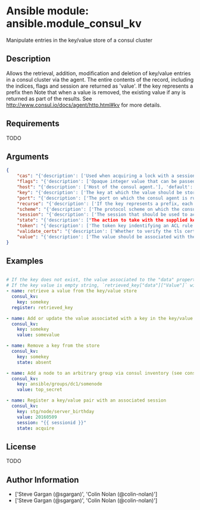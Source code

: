 # Ansible module: ansible.module_consul_kv


Manipulate entries in the key/value store of a consul cluster

## Description

Allows the retrieval, addition, modification and deletion of key/value entries in a consul cluster via the agent. The entire contents of the record, including the indices, flags and session are returned as 'value'.
If the key represents a prefix then Note that when a value is removed, the existing value if any is returned as part of the results.
See http://www.consul.io/docs/agent/http.html#kv for more details.

## Requirements

TODO

## Arguments

``` json
{
    "cas": "{'description': ['Used when acquiring a lock with a session. If the C(cas) is C(0), then Consul will only put the key if it does not already exist. If the C(cas) value is non-zero, then the key is only set if the index matches the ModifyIndex of that key.']}",
    "flags": "{'description': ['Opaque integer value that can be passed when setting a value.']}",
    "host": "{'description': ['Host of the consul agent.'], 'default': 'localhost'}",
    "key": "{'description': ['The key at which the value should be stored.'], 'required': True}",
    "port": "{'description': ['The port on which the consul agent is running.'], 'default': 8500}",
    "recurse": "{'description': ['If the key represents a prefix, each entry with the prefix can be retrieved by setting this to C(yes).'], 'type': 'bool', 'default': False}",
    "scheme": "{'description': ['The protocol scheme on which the consul agent is running.'], 'default': 'http', 'version_added': '2.1'}",
    "session": "{'description': ['The session that should be used to acquire or release a lock associated with a key/value pair.']}",
    "state": "{'description': ["The action to take with the supplied key and value. If the state is 'present' and `value` is set, the key contents will be set to the value supplied and `changed` will be set to `true` only if the value was different to the current contents. If the state is 'present' and `value` is not set, the existing value associated to the key will be returned. The state 'absent' will remove the key/value pair, again 'changed' will be set to true only if the key actually existed prior to the removal. An attempt can be made to obtain or free the lock associated with a key/value pair with the states 'acquire' or 'release' respectively. a valid session must be supplied to make the attempt changed will be true if the attempt is successful, false otherwise."], 'choices': ['absent', 'acquire', 'present', 'release'], 'default': 'present'}",
    "token": "{'description': ['The token key indentifying an ACL rule set that controls access to the key value pair']}",
    "validate_certs": "{'description': ['Whether to verify the tls certificate of the consul agent.'], 'type': 'bool', 'default': True, 'version_added': '2.1'}",
    "value": "{'description': ['The value should be associated with the given key, required if C(state) is C(present).'], 'required': True}",
}
```

## Examples


``` yaml

# If the key does not exist, the value associated to the "data" property in `retrieved_key` will be `None`
# If the key value is empty string, `retrieved_key["data"]["Value"]` will be `None`
- name: retrieve a value from the key/value store
  consul_kv:
    key: somekey
  register: retrieved_key

- name: Add or update the value associated with a key in the key/value store
  consul_kv:
    key: somekey
    value: somevalue

- name: Remove a key from the store
  consul_kv:
    key: somekey
    state: absent

- name: Add a node to an arbitrary group via consul inventory (see consul.ini)
  consul_kv:
    key: ansible/groups/dc1/somenode
    value: top_secret

- name: Register a key/value pair with an associated session
  consul_kv:
    key: stg/node/server_birthday
    value: 20160509
    session: "{{ sessionid }}"
    state: acquire

```

## License

TODO

## Author Information
  - ['Steve Gargan (@sgargan)', 'Colin Nolan (@colin-nolan)']
  - ['Steve Gargan (@sgargan)', 'Colin Nolan (@colin-nolan)']
